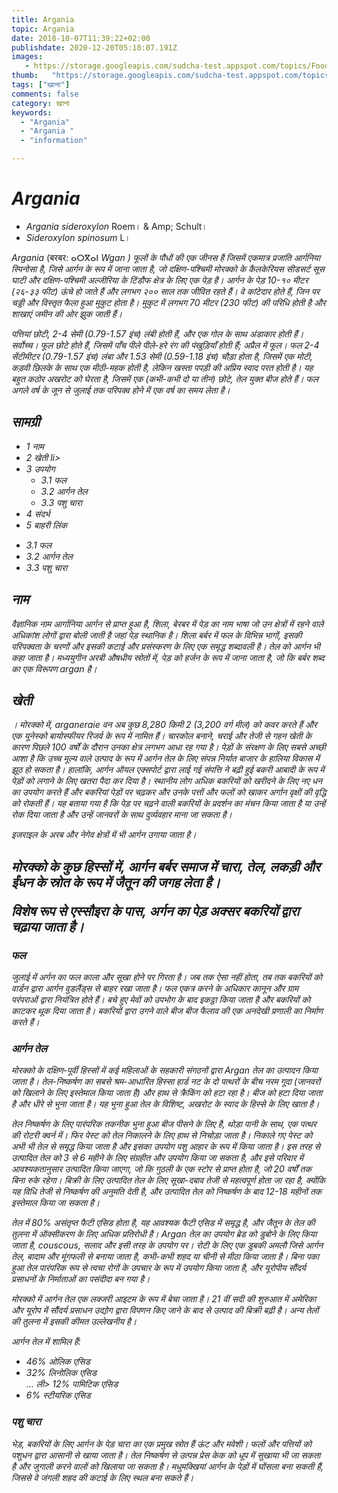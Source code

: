 ```yaml
---
title: Argania 
topic: Argania
date: 2018-10-07T11:39:22+02:00
publishdate: 2020-12-20T05:10:07.191Z
images: 
   - https://storage.googleapis.com/sudcha-test.appspot.com/topics/Food/argania/1.jpeg
thumb:   "https://storage.googleapis.com/sudcha-test.appspot.com/topics/Food/argania/thumb.jpeg"
tags: ["खाना"]
comments: false
category: खाना
keywords: 
  - "Argania"
  - "Argania "
  - "information"

---
```

<h1> <i> Argania </i> </h1> <p> </p> <ul> <li> <i> Argania sideroxylon </i> Roem। & Amp; Schult। </Li> <li> <i> Sideroxylon spinosum </i> L। </Li> </ul> <p> <i> Argania </i> (बरबर: ⴰⵔⴳⴰⵏ <i> Wgan </i) >) फूलों के पौधों की एक जीनस है जिसमें एकमात्र प्रजाति <i> आर्गनिया स्पिनोसा </i> है, जिसे आर्गन के रूप में जाना जाता है, जो दक्षिण-पश्चिमी मोरक्को के कैलकेरियस सीडसर्ट सूस घाटी और दक्षिण-पश्चिमी अल्जीरिया के टिंडौफ क्षेत्र के लिए एक पेड़ है। आर्गन के पेड़ 10-१० मीटर (२६-३३ फीट) ऊंचे हो जाते हैं और लगभग २०० साल तक जीवित रहते हैं। वे कांटेदार होते हैं, जिन पर चड्डी और विस्तृत फैला हुआ मुकुट होता है। मुकुट में लगभग 70 मीटर (230 फीट) की परिधि होती है और शाखाएं जमीन की ओर झुक जाती हैं। </p> <p> पत्तियां छोटी, 2-4 सेमी (0.79-1.57 इंच) लंबी होती हैं, और एक गोल के साथ अंडाकार होती हैं। सर्वोच्च। फूल छोटे होते हैं, जिसमें पाँच पीले पीले-हरे रंग की पंखुड़ियाँ होती हैं; अप्रैल में फूल। फल 2-4 सेंटीमीटर (0.79-1.57 इंच) लंबा और 1.53 सेमी (0.59-1.18 इंच) चौड़ा होता है, जिसमें एक मोटी, कड़वी छिलके के साथ एक मीठी-महक होती है, लेकिन खस्ता पपड़ी की अप्रिय स्वाद परत होती है। यह बहुत कठोर अखरोट को घेरता है, जिसमें एक (कभी-कभी दो या तीन) छोटे, तेल युक्त बीज होते हैं। फल अगले वर्ष के जून से जुलाई तक परिपक्व होने में एक वर्ष का समय लेता है। </p> <h2> सामग्री </h2> <ul> <li> 1 नाम </li> <li> 2 खेती </b> li> <li> 3 उपयोग <ul> <li> 3.1 फल </li> <li> 3.2 आर्गन तेल </li> <li> 3.3 पशु चारा </li> </ul> </li> <li> 4 संदर्भ </li> <li> 5 बाहरी लिंक </li> </ul> <ul> <li> 3.1 फल </li> <li> 3.2 आर्गन तेल </li> <li> 3.3 पशु चारा </ली> </ul> <h2> नाम </h2> <p> वैज्ञानिक नाम <i> आर्गानिया </i> <i> आर्गन </i> से प्राप्त हुआ है, शिला, बेरबर में पेड़ का नाम भाषा जो उन क्षेत्रों में रहने वाले अधिकांश लोगों द्वारा बोली जाती है जहां पेड़ स्थानिक है। शिला बर्बर में फल के विभिन्न भागों, इसकी परिपक्वता के चरणों और इसकी कटाई और प्रसंस्करण के लिए एक समृद्ध शब्दावली है। तेल को <i> आर्गन </i> भी कहा जाता है। मध्ययुगीन अरबी औषधीय स्रोतों में, पेड़ को <i> हर्जन </i> के रूप में जाना जाता है, जो कि बर्बर शब्द का एक विरूपण <i> argan </i> है। </p> <h2> खेती </h2 <p>। मोरक्को में, <i> arganeraie </i> वन अब कुछ 8,280 किमी 2 (3,200 वर्ग मील) को कवर करते हैं और एक यूनेस्को बायोस्फीयर रिजर्व के रूप में नामित हैं। चारकोल बनाने, चराई और तेजी से गहन खेती के कारण पिछले 100 वर्षों के दौरान उनका क्षेत्र लगभग आधा रह गया है। पेड़ों के संरक्षण के लिए सबसे अच्छी आशा है कि उच्च मूल्य वाले उत्पाद के रूप में आर्गन तेल के लिए संपन्न निर्यात बाजार के हालिया विकास में झूठ हो सकता है। हालांकि, आर्गन ऑयल एक्सपोर्ट द्वारा लाई गई संपत्ति ने बढ़ी हुई बकरी आबादी के रूप में पेड़ों को लगाने के लिए खतरा पैदा कर दिया है। स्थानीय लोग अधिक बकरियों को खरीदने के लिए नए धन का उपयोग करते हैं और बकरियां पेड़ों पर चढ़कर और उनके पत्तों और फलों को खाकर अर्गान वृक्षों की वृद्धि को रोकती हैं। यह बताया गया है कि पेड़ पर चढ़ने वाली बकरियों के प्रदर्शन का मंचन किया जाता है या उन्हें रोक दिया जाता है और उन्हें जानवरों के साथ दुर्व्यवहार माना जा सकता है। </p> <p> इजराइल के अरब और नेगेव क्षेत्रों में भी आर्गन उगाया जाता है। </p> <h2 - उपयोग </h2> <p> मोरक्को के कुछ हिस्सों में, आर्गन बर्बर समाज में चारा, तेल, लकड़ी और ईंधन के स्रोत के रूप में जैतून की जगह लेता है। </p> <p> विशेष रूप से एस्सौइरा के पास, अर्गन का पेड़ अक्सर बकरियों द्वारा चढ़ाया जाता है। </p> <h3> फल </h3> <p> जुलाई में अर्गन का फल काला और सूखा होने पर गिरता है। जब तक ऐसा नहीं होता, तब तक बकरियों को वार्डन द्वारा आर्गन वुडलैंड्स से बाहर रखा जाता है। फल एकत्र करने के अधिकार कानून और ग्राम परंपराओं द्वारा नियंत्रित होते हैं। बचे हुए मेवों को उपभोग के बाद इकट्ठा किया जाता है और बकरियों को काटकर थूक दिया जाता है। बकरियों द्वारा उगने वाले बीज बीज फैलाव की एक अनदेखी प्रणाली का निर्माण करते हैं। </p> <h3> आर्गन तेल </h3> <p> मोरक्को के दक्षिण-पूर्वी हिस्सों में कई महिलाओं के सहकारी संगठनों द्वारा Argan तेल का उत्पादन किया जाता है। तेल-निष्कर्षण का सबसे श्रम-आधारित हिस्सा हार्ड नट के दो पत्थरों के बीच नरम गूदा (जानवरों को खिलाने के लिए इस्तेमाल किया जाता है) और हाथ से क्रैकिंग को हटा रहा है। बीज को हटा दिया जाता है और धीरे से भुना जाता है। यह भुना हुआ तेल के विशिष्ट, अखरोट के स्वाद के हिस्से के लिए खाता है। </p> <p> तेल निष्कर्षण के लिए पारंपरिक तकनीक भुना हुआ बीज पीसने के लिए है, थोड़ा पानी के साथ, एक पत्थर की रोटरी क्वर्न में। फिर पेस्ट को तेल निकालने के लिए हाथ से निचोड़ा जाता है। निकाले गए पेस्ट को अभी भी तेल से समृद्ध किया जाता है और इसका उपयोग पशु आहार के रूप में किया जाता है। इस तरह से उत्पादित तेल को 3 से 6 महीने के लिए संग्रहीत और उपयोग किया जा सकता है, और इसे परिवार में आवश्यकतानुसार उत्पादित किया जाएगा, जो कि गुठली के एक स्टोर से प्राप्त होता है, जो 20 वर्षों तक बिना रुके रहेगा। बिक्री के लिए उत्पादित तेल के लिए सूखा-दबाव तेजी से महत्वपूर्ण होता जा रहा है, क्योंकि यह विधि तेजी से निष्कर्षण की अनुमति देती है, और उत्पादित तेल को निष्कर्षण के बाद 12-18 महीनों तक इस्तेमाल किया जा सकता है। </p> <p> तेल में 80% असंतृप्त फैटी एसिड होता है, यह आवश्यक फैटी एसिड में समृद्ध है, और जैतून के तेल की तुलना में ऑक्सीकरण के लिए अधिक प्रतिरोधी है। Argan तेल का उपयोग ब्रेड को डुबोने के लिए किया जाता है, couscous, सलाद और इसी तरह के उपयोग पर। रोटी के लिए एक डुबकी <i> अमलौ </i> जिसे आर्गन तेल, बादाम और मूंगफली से बनाया जाता है, कभी-कभी शहद या चीनी से मीठा किया जाता है। बिना पका हुआ तेल पारंपरिक रूप से त्वचा रोगों के उपचार के रूप में उपयोग किया जाता है, और यूरोपीय सौंदर्य प्रसाधनों के निर्माताओं का पसंदीदा बन गया है। </p> <p> मोरक्को में आर्गन तेल एक लक्जरी आइटम के रूप में बेचा जाता है। 21 वीं सदी की शुरुआत में अमेरिका और यूरोप में सौंदर्य प्रसाधन उद्योग द्वारा विपणन किए जाने के बाद से उत्पाद की बिक्री बढ़ी है। अन्य तेलों की तुलना में इसकी कीमत उल्लेखनीय है। </p> <p> आर्गन तेल में शामिल हैं: </p> <ul> <li> 46% ओलिक एसिड </li> <li> 32% लिनोलिक एसिड </li> ... ली> 12% पामिटिक एसिड </li> <li> 6% स्टीयरिक एसिड </li> </ul> <h3> पशु चारा </h3> <p> भेड़, बकरियों के लिए आर्गन के पेड़ चारा का एक प्रमुख स्रोत हैं ऊंट और मवेशी। फलों और पत्तियों को पशुधन द्वारा आसानी से खाया जाता है। तेल निष्कर्षण से उत्पन्न प्रेस केक को धूप में सुखाया भी जा सकता है और जुगाली करने वालों को खिलाया जा सकता है। मधुमक्खियां आर्गन के पेड़ों में घोंसला बना सकती हैं, जिससे वे जंगली शहद की कटाई के लिए स्थल बना सकते हैं। </p> 